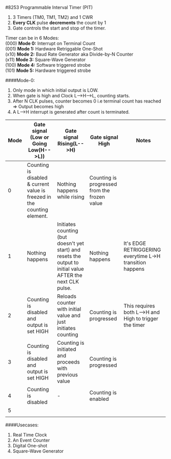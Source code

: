 #8253 Programmable Interval Timer (PIT)

1. 3 Timers (TM0, TM1, TM2) and 1 CWR
2. **Every CLK** pulse **decrements** the count by 1
3. Gate controls the start and stop of the timer.


Timer can be in 6 Modes:  <br/>
(000) **Mode 0:** Interrupt on Terminal Count <br/>
(001) **Mode 1:** Hardware Retriggable One-Shot <br/>
(x10) **Mode 2:** Baud Rate Generator aka Divide-by-N Counter <br/>
(x11) **Mode 3:** Square-Wave Generator <br/>
(100) **Mode 4:** Software triggered strobe <br/>
(101) **Mode 5:** Hardware triggered strobe <br/>


####Mode-0:
1. Only mode in which initial output is LOW.
2. When gate is high and Clock L-->H-->L, counting starts.
2. After N CLK pulses, counter becomes 0 i.e terminal count has reached => Output becomes high 
3. A L-->H interrupt is generated after count is terminated.






| Mode | Gate signal (Low or Going Low(H-->L))                                    | Gate signal Rising(L-->H)                                                                                   | Gate signal High                             | Notes                                                    |
|------|--------------------------------------------------------------------------|-------------------------------------------------------------------------------------------------------------|----------------------------------------------|----------------------------------------------------------|
| 0    | Counting is disabled & current value is freezed in the counting element. | Nothing happens  while rising                                                                               | Counting is progressed from the frozen value |                                                          |
| 1    | Nothing happens                                                          | Initiates counting (but doesn't yet start) and resets the output to initial value AFTER the next CLK pulse. | Nothing happens                              | It's EDGE RETRIGGERING everytime L->H transition happens |
| 2    | Counting is disabled and output is set HIGH                              | Reloads counter with initial value and just initiates counting                                              | Counting is progressed                       | This requires both L-->H and High to trigger the timer   |
| 3    | Counting is disabled and output is set HIGH                              | Counting is initiated and proceeds with previous value                                                      | Counting is progressed                       |                                                          |
| 4    | Counting is disabled                                                     | -                                                                                                           | Counting is enabled                          |                                                          |
| 5    |                                                                          |                                                                                                             |                                              |                                                          |
|      |                                                                          |                                                                                                             |                                              |                                                          |










####Usecases:
1. Real Time Clock
2. An Event Counter
3. Digital One-shot
4. Square-Wave Generator
